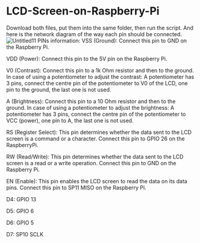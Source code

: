 # LCD-Screen-on-Raspberry-Pi
Download both files, put them into the same folder, then run the script.
And here is the network diagram of the way each pin should be connected.
![Untitled11](https://user-images.githubusercontent.com/87240174/223600446-5e47c1a8-2354-4943-9f37-d24e3b1e9cdc.jpg)
PINs information:
VSS (Ground): Connect this pin to GND on the Raspberry Pi.

VDD (Power): Connect this pin to the 5V pin on the Raspberry Pi.

V0 (Contrast): Connect this pin to a 1k Ohm resistor and then to the ground. In case of using a potentiometer to adjust the contrast: A potentiometer has 3 pins, connect the centre pin of the potentiometer to V0 of the LCD, one pin to the ground, the last one is not used.

A (Brightness): Connect this pin to a 10 Ohm resistor and then to the ground. In case of using a potentiometer to adjust the brightness: A potentiometer has 3 pins, connect the centre pin of the potentiometer to VCC (power), one pin to A, the last one is not used.

RS (Register Select): This pin determines whether the data sent to the LCD screen is a command or a character. Connect this pin to GPIO 26 on the RaspberryPi.

RW (Read/Write): This pin determines whether the data sent to the LCD screen is a read or a write operation. Connect this pin to GND on the Raspberry Pi.

EN (Enable): This pin enables the LCD screen to read the data on its data pins. Connect this pin to SP11 MISO on the Raspberry Pi.

D4: GPIO 13

D5: GPIO 6

D6: GPIO 5

D7: SP10 SCLK
